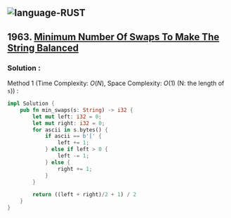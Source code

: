 ![language-RUST](https://img.shields.io/badge/RUST-8d4004?style=for-the-badge&logo=RUST)
---

## 1963. [Minimum Number Of Swaps To Make The String Balanced](https://leetcode.com/problems/minimum-number-of-swaps-to-make-the-string-balanced)

### Solution :

Method 1 (Time Complexity: $O(N)$, Space Complexity: $O(1)$ (N: the length of `s`)) :
```rust
impl Solution {
    pub fn min_swaps(s: String) -> i32 {
        let mut left: i32 = 0;
        let mut right: i32 = 0;
        for ascii in s.bytes() {
            if ascii == b'[' {
                left += 1;
            } else if left > 0 {
                left -= 1;
            } else {
                right += 1;
            }
        }

        return ((left + right)/2 + 1) / 2
    }
}
```
